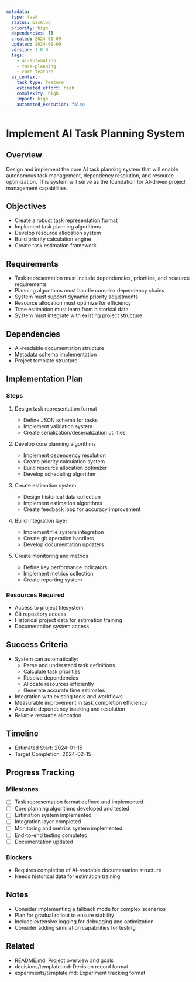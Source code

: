 ```yaml
---
metadata:
  type: task
  status: backlog
  priority: high
  dependencies: []
  created: 2024-01-09
  updated: 2024-01-09
  version: 1.0.0
  tags: 
    - ai-automation
    - task-planning
    - core-feature
  ai_context:
    task_type: feature
    estimated_effort: high
    complexity: high
    impact: high
    automated_execution: false
---
```


# Implement AI Task Planning System

## Overview
Design and implement the core AI task planning system that will enable autonomous task management, dependency resolution, and resource optimization. This system will serve as the foundation for AI-driven project management capabilities.

## Objectives
- Create a robust task representation format
- Implement task planning algorithms
- Develop resource allocation system
- Build priority calculation engine
- Create task estimation framework

## Requirements
- Task representation must include dependencies, priorities, and resource requirements
- Planning algorithms must handle complex dependency chains
- System must support dynamic priority adjustments
- Resource allocation must optimize for efficiency
- Time estimation must learn from historical data
- System must integrate with existing project structure

## Dependencies
- AI-readable documentation structure
- Metadata schema implementation
- Project template structure

## Implementation Plan

### Steps
1. Design task representation format
   - Define JSON schema for tasks
   - Implement validation system
   - Create serialization/deserialization utilities

2. Develop core planning algorithms
   - Implement dependency resolution
   - Create priority calculation system
   - Build resource allocation optimizer
   - Develop scheduling algorithm

3. Create estimation system
   - Design historical data collection
   - Implement estimation algorithms
   - Create feedback loop for accuracy improvement

4. Build integration layer
   - Implement file system integration
   - Create git operation handlers
   - Develop documentation updaters

5. Create monitoring and metrics
   - Define key performance indicators
   - Implement metrics collection
   - Create reporting system

### Resources Required
- Access to project filesystem
- Git repository access
- Historical project data for estimation training
- Documentation system access

## Success Criteria
- System can automatically:
  - Parse and understand task definitions
  - Calculate task priorities
  - Resolve dependencies
  - Allocate resources efficiently
  - Generate accurate time estimates
- Integration with existing tools and workflows
- Measurable improvement in task completion efficiency
- Accurate dependency tracking and resolution
- Reliable resource allocation

## Timeline
- Estimated Start: 2024-01-15
- Target Completion: 2024-02-15

## Progress Tracking

### Milestones
- [ ] Task representation format defined and implemented
- [ ] Core planning algorithms developed and tested
- [ ] Estimation system implemented
- [ ] Integration layer completed
- [ ] Monitoring and metrics system implemented
- [ ] End-to-end testing completed
- [ ] Documentation updated

### Blockers
- Requires completion of AI-readable documentation structure
- Needs historical data for estimation training

## Notes
- Consider implementing a fallback mode for complex scenarios
- Plan for gradual rollout to ensure stability
- Include extensive logging for debugging and optimization
- Consider adding simulation capabilities for testing

## Related
- README.md: Project overview and goals
- decisions/template.md: Decision record format
- experiments/template.md: Experiment tracking format

